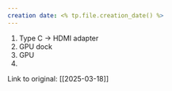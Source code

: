```yaml
---
creation date: <% tp.file.creation_date() %>
---
```

1. Type C -> HDMI adapter
2. GPU dock
3. GPU
4. 
Link to original: [[2025-03-18]]
